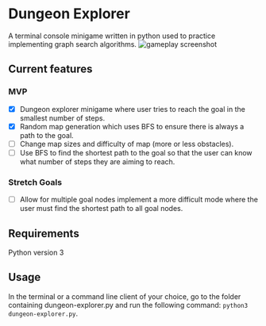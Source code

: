 # Dungeon Explorer
A terminal console minigame written in python used to practice implementing graph search algorithms.
![gameplay screenshot](https://github.com/ConnorSClair/dungeon_explorer/screenshot.png "gameplay screenshot")


## Current features
### MVP
- [x] Dungeon explorer minigame where user tries to reach the goal in the smallest number of steps. 
- [x] Random map generation which uses BFS to ensure there is always a path to the goal.
- [ ] Change map sizes and difficulty of map (more or less obstacles).
- [ ] Use BFS to find the shortest path to the goal so that the user can know what number of steps they are aiming to reach.

### Stretch Goals
- [ ] Allow for multiple goal nodes implement a more difficult mode where the user must find the shortest path to all goal nodes.

## Requirements 
Python version 3

## Usage 
In the terminal or a command line client of your choice, go to the folder containing dungeon-explorer.py and run the following command: ```python3 dungeon-explorer.py```.
